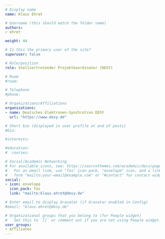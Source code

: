 ```yaml
---
# Display name
name: Klaus Ehret

# Username (this should match the folder name)
authors:
- ehret

weight: 44

# Is this the primary user of the site?
superuser: false

# Role/position
role: Stellvertretender Projektkoordinator (DESY)

# Room
#room:

# Telephone
#phone:

# Organizations/Affiliations
organizations:
- name: Deutsches Elektronen-Synchrotron DESY
  url: "https://www.desy.de"

# Short bio (displayed in user profile at end of posts)
#bio:

#interests:

#education:
#  courses:

# Social/Academic Networking
# For available icons, see: https://sourcethemes.com/academic/docs/page-builder/#icons
#   For an email link, use "fas" icon pack, "envelope" icon, and a link in the
#   form "mailto:your-email@example.com" or "#contact" for contact widget.
social:
- icon: envelope
  icon_pack: fas
  link: "mailto:klaus.ehret@desy.de"

# Enter email to display Gravatar (if Gravatar enabled in Config)
#email: "klaus.ehret@desy.de"

# Organizational groups that you belong to (for People widget)
#   Set this to `[]` or comment out if you are not using People widget.
user_groups:
- Affiliates
---
```

